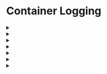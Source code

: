 # Container Logging


<details><summary></summary>

```yaml
 
```

</details>

<details><summary></summary>

```yaml
 
```

</details>

<details><summary></summary>

```yaml
 
```

</details>

<details><summary></summary>

```yaml
 
```

</details>

<details><summary></summary>

```yaml
 
```

</details>

<details><summary></summary>

```yaml
 
```

</details>

<details><summary></summary>

```yaml
 
```

</details>


